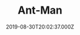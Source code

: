 ---
title: "Ant-Man"
year: 2015
date: 2019-08-30T20:02:37.000Z
permalink: /almanac/movies/2019-08-30-antman/index.html
rating: 3
tmdbid: 102899
---
